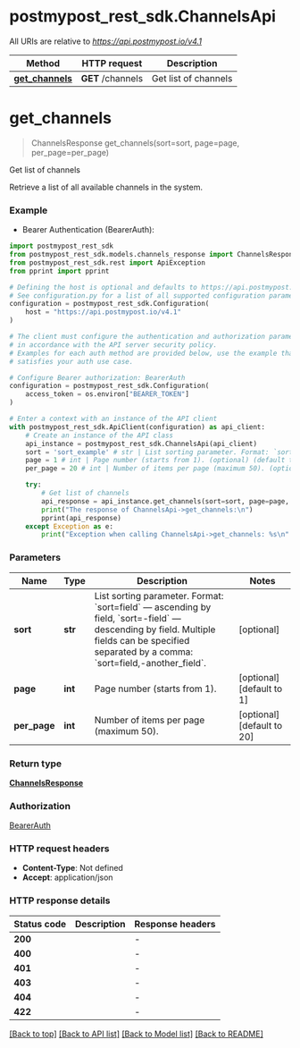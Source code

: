 # postmypost_rest_sdk.ChannelsApi

All URIs are relative to *https://api.postmypost.io/v4.1*

Method | HTTP request | Description
------------- | ------------- | -------------
[**get_channels**](ChannelsApi.md#get_channels) | **GET** /channels | Get list of channels


# **get_channels**
> ChannelsResponse get_channels(sort=sort, page=page, per_page=per_page)

Get list of channels

Retrieve a list of all available channels in the system.

### Example

* Bearer Authentication (BearerAuth):

```python
import postmypost_rest_sdk
from postmypost_rest_sdk.models.channels_response import ChannelsResponse
from postmypost_rest_sdk.rest import ApiException
from pprint import pprint

# Defining the host is optional and defaults to https://api.postmypost.io/v4.1
# See configuration.py for a list of all supported configuration parameters.
configuration = postmypost_rest_sdk.Configuration(
    host = "https://api.postmypost.io/v4.1"
)

# The client must configure the authentication and authorization parameters
# in accordance with the API server security policy.
# Examples for each auth method are provided below, use the example that
# satisfies your auth use case.

# Configure Bearer authorization: BearerAuth
configuration = postmypost_rest_sdk.Configuration(
    access_token = os.environ["BEARER_TOKEN"]
)

# Enter a context with an instance of the API client
with postmypost_rest_sdk.ApiClient(configuration) as api_client:
    # Create an instance of the API class
    api_instance = postmypost_rest_sdk.ChannelsApi(api_client)
    sort = 'sort_example' # str | List sorting parameter. Format: `sort=field` — ascending by field, `sort=-field` — descending by field. Multiple fields can be specified separated by a comma: `sort=field,-another_field`.  (optional)
    page = 1 # int | Page number (starts from 1). (optional) (default to 1)
    per_page = 20 # int | Number of items per page (maximum 50). (optional) (default to 20)

    try:
        # Get list of channels
        api_response = api_instance.get_channels(sort=sort, page=page, per_page=per_page)
        print("The response of ChannelsApi->get_channels:\n")
        pprint(api_response)
    except Exception as e:
        print("Exception when calling ChannelsApi->get_channels: %s\n" % e)
```



### Parameters


Name | Type | Description  | Notes
------------- | ------------- | ------------- | -------------
 **sort** | **str**| List sorting parameter. Format: &#x60;sort&#x3D;field&#x60; — ascending by field, &#x60;sort&#x3D;-field&#x60; — descending by field. Multiple fields can be specified separated by a comma: &#x60;sort&#x3D;field,-another_field&#x60;.  | [optional] 
 **page** | **int**| Page number (starts from 1). | [optional] [default to 1]
 **per_page** | **int**| Number of items per page (maximum 50). | [optional] [default to 20]

### Return type

[**ChannelsResponse**](ChannelsResponse.md)

### Authorization

[BearerAuth](../README.md#BearerAuth)

### HTTP request headers

 - **Content-Type**: Not defined
 - **Accept**: application/json

### HTTP response details

| Status code | Description | Response headers |
|-------------|-------------|------------------|
**200** |  |  -  |
**400** |  |  -  |
**401** |  |  -  |
**403** |  |  -  |
**404** |  |  -  |
**422** |  |  -  |

[[Back to top]](#) [[Back to API list]](../README.md#documentation-for-api-endpoints) [[Back to Model list]](../README.md#documentation-for-models) [[Back to README]](../README.md)

